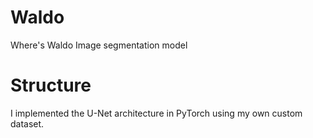 # Waldo
Where's Waldo Image segmentation model

# Structure
I implemented the U-Net architecture in PyTorch using my own custom dataset.
